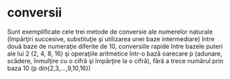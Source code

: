 # conversii
Sunt exemplificate cele trei metode de conversie ale numerelor naturale (împărţiri succesive, substituţie şi utilizarea unei baze intermediare) între două baze de numeraţie diferite de 10, conversiile rapide între bazele puteri ale lui 2 (2, 4, 8, 16) şi
operaţiile aritmetice într-o bază oarecare p (adunare, scădere, înmulţire cu o cifră şi împărţire la o
cifră), fără a trece numărul prin baza 10 (p din{2,3,...,9,10,16})
